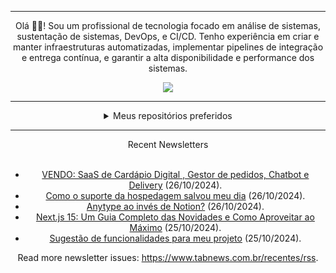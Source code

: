 <div align="center">
<hr>
<p>Olá 👋🏾! Sou um profissional de tecnologia focado em análise de sistemas, sustentação de sistemas, DevOps, e CI/CD. Tenho experiência em criar e manter infraestruturas automatizadas, implementar pipelines de integração e entrega contínua, e garantir a alta disponibilidade e performance dos sistemas.</p>
  <img src="https://media.giphy.com/media/yAGIvCiwPJn5C/giphy.gif">
<hr>
  <details>
  <summary>Meus repositórios preferidos</summary>
  <br />
  Alguns dos meus melhores repositórios:
  <br />
<br />
  <ul><li><a href=https://github.com/KubeNerd/aluratube target="_blank" rel="noopener noreferrer">KubeNerd/aluratube</a> (<b>0</b> ✨ and <b>0</b> 🍴): Aluratube - Desenvolvido durante a imersão React da Alura no final de 2022</li><li><a href=https://github.com/KubeNerd/nlw-ia target="_blank" rel="noopener noreferrer">KubeNerd/nlw-ia</a> (<b>0</b> ✨ and <b>0</b> 🍴): Projeto desenvolvido durante a NLW IA - Usando a API da OPENAI</li><li><a href=https://github.com/KubeNerd/nlw-journey-ia target="_blank" rel="noopener noreferrer">KubeNerd/nlw-journey-ia</a> (<b>0</b> ✨ and <b>0</b> 🍴): NLW IA - Agent de viagens usando python + langchain + GPT</li>
<li>More coming soon :).</li>
</ul>
  </details>
  <hr/>
    <summary>Recent Newsletters</summary>
  <br />
  <ul>
    <li><a href=https://www.tabnews.com.br/gideao/vendo-saas-de-cardapio-digital-gestor-de-pedidos-chatbot-e-delivery target="_blank" rel="noopener noreferrer">VENDO: SaaS de Cardápio Digital , Gestor de pedidos, Chatbot e Delivery</a> (26/10/2024).</li><li><a href=https://www.tabnews.com.br/jmsl/como-o-suporte-da-hospedagem-salvou-meu-dia target="_blank" rel="noopener noreferrer">Como o suporte da hospedagem salvou meu dia</a> (26/10/2024).</li><li><a href=https://www.tabnews.com.br/igorwfaoro/anytype-ao-inves-de-notion target="_blank" rel="noopener noreferrer">Anytype ao invés de Notion?</a> (26/10/2024).</li><li><a href=https://www.tabnews.com.br/IamThiagoIT/next-js-15-um-guia-completo-das-novidades-e-como-aproveitar-ao-maximo target="_blank" rel="noopener noreferrer">Next.js 15: Um Guia Completo das Novidades e Como Aproveitar ao Máximo</a> (25/10/2024).</li><li><a href=https://www.tabnews.com.br/LuizOutlier/sugestao-de-funcionalidades-para-meu-projeto target="_blank" rel="noopener noreferrer">Sugestão de funcionalidades para meu projeto</a> (25/10/2024).</li>
  </ul>
<p>Read more newsletter issues: <a href="https://www.tabnews.com.br/recentes/rss">https://www.tabnews.com.br/recentes/rss</a>.</p>
  </details>
